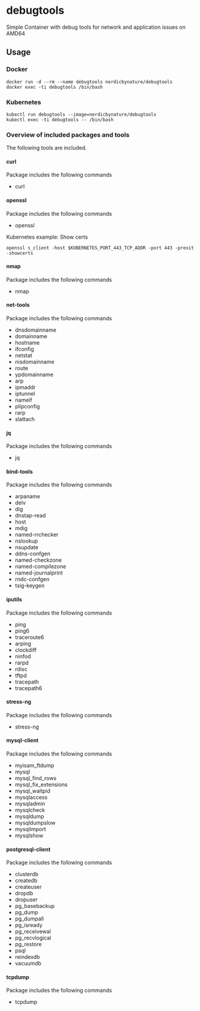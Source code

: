 # debugtools

Simple Container with debug tools for network and application issues
on AMD64 

## Usage



### Docker

```shell
docker run -d --rm --name debugtools nerdicbynature/debugtools
docker exec -ti debugtools /bin/bash
```


### Kubernetes

```shell
kubectl run debugtools --image=nerdicbynature/debugtools
kubectl exec -ti debugtools -- /bin/bash
```


### Overview of included packages and tools

The following tools are included. 

#### curl

Package includes the following commands
 * curl


#### openssl

Package includes the following commands
 * openssl

Kubernetes example: Show certs
```shell
openssl s_client -host $KUBERNETES_PORT_443_TCP_ADDR -port 443 -prexit -showcerts
```


#### nmap

Package includes the following commands
 * nmap


#### net-tools

Package includes the following commands
 * dnsdomainname
 * domainname
 * hostname
 * ifconfig
 * netstat
 * nisdomainname
 * route
 * ypdomainname
 * arp
 * ipmaddr
 * iptunnel
 * nameif
 * plipconfig
 * rarp
 * slattach


#### jq

Package includes the following commands
 * jq


#### bind-tools

Package includes the following commands
 * arpaname
 * delv
 * dig
 * dnstap-read
 * host
 * mdig
 * named-rrchecker
 * nslookup
 * nsupdate
 * ddns-confgen
 * named-checkzone
 * named-compilezone
 * named-journalprint
 * rndc-confgen
 * tsig-keygen


#### iputils

Package includes the following commands
 * ping
 * ping6
 * traceroute6
 * arping
 * clockdiff
 * ninfod
 * rarpd
 * rdisc
 * tftpd
 * tracepath
 * tracepath6


#### stress-ng

Package includes the following commands
 * stress-ng


#### mysql-client

Package includes the following commands
 * myisam_ftdump
 * mysql
 * mysql_find_rows
 * mysql_fix_extensions
 * mysql_waitpid
 * mysqlaccess
 * mysqladmin
 * mysqlcheck
 * mysqldump
 * mysqldumpslow
 * mysqlimport
 * mysqlshow

 
#### postgresql-client

Package includes the following commands
 * clusterdb
 * createdb
 * createuser
 * dropdb
 * dropuser
 * pg_basebackup
 * pg_dump
 * pg_dumpall
 * pg_isready
 * pg_receivewal
 * pg_recvlogical
 * pg_restore
 * psql
 * reindexdb
 * vacuumdb


#### tcpdump

Package includes the following commands
 * tcpdump
 